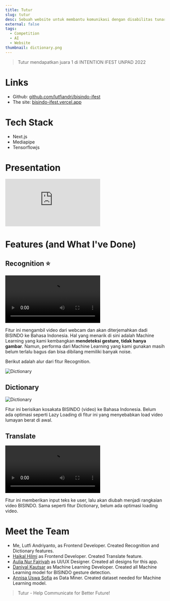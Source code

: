 ```yaml
---
title: Tutur
slug: tutur
desc: Sebuah website untuk membantu komunikasi dengan disabilitas tunarungu.
external: false
tags:
  - Competition
  - AI
  - Website
thumbnail: dictionary.png
---
```


> Tutur mendapatkan juara 1 di INTENTION IFEST UNPAD 2022

# Links

- Github: [github.com/lutfiandri/bisindo-ifest](https://github.com/lutfiandri/bisindo-ifest)
- The site: [bisindo-ifest.vercel.app](https://bisindo-ifest.vercel.app)

# Tech Stack

- Next.js
- Mediapipe
- Tensorflowjs

# Presentation

<div class="video-wrapper">
  <iframe src="https://www.youtube.com/embed/W5K7v6cJqBY?si=yuQUhb-5Wp83rI65&amp;start=3630" title="YouTube video player" frameborder="0" allow="accelerometer; autoplay; clipboard-write; encrypted-media; gyroscope; picture-in-picture; web-share" allowfullscreen></iframe>
</div>

# Features (and What I've Done)

## Recognition ⭐

![Dictionary](/portfolio/tutur/recognition.webm 'arti bahasa isyarat: perkenalkan nama saya lutfi')

Fitur ini mengambil video dari webcam dan akan diterjemahkan dadi BISINDO ke Bahasa Indonesia. Hal yang menarik di sini adalah Machine Learning yang kami kembangkan **mendeteksi gesture, tidak hanya gambar**. Namun, performa dari Machine Learning yang kami gunakan masih belum terlalu bagus dan bisa dibilang memiliki banyak noise.

Berikut adalah alur dari fitur Recognition.

![Dictionary](/portfolio/tutur/recognition-flow.png 'alur recognition')

## Dictionary

![Dictionary](/portfolio/tutur/dictionary.png)

Fitur ini berisikan kosakata BISINDO (video) ke Bahasa Indonesia. Belum ada optimasi seperti Lazy Loading di fitur ini yang menyebabkan load video lumayan berat di awal.

## Translate

![Translate](/portfolio/tutur/translate.webm)

Fitur ini memberikan input teks ke user, lalu akan diubah menjadi rangkaian video BISINDO. Sama seperti fitur Dictionary, belum ada optimasi loading video.

# Meet the Team

- Me, Lutfi Andriyanto, as Frontend Developer. Created Recognition and Dictionary features.
- [Haikal Hilmi] as Frontend Developer. Created Translate feature.
- [Aulia Nur Fajriyah] as UI/UX Designer. Created all designs for this app.
- [Daniyal Kautsar] as Machine Learning Developer. Created all Machine Learning model for BISINDO gesture detection.
- [Annisa Uswa Sofia] as Data Miner. Created dataset needed for Machine Learning model.

> Tutur - Help Communicate for Better Future!

<!-- def -->

[aulia nur fajriyah]: https://www.linkedin.com/in/aulianurfajriyah
[daniyal kautsar]: https://www.linkedin.com/in/mdaniyalk
[haikal hilmi]: https://www.linkedin.com/in/haikalhilmi
[annisa uswa sofia]: https://www.linkedin.com/in/annisauswa
